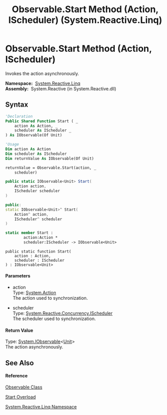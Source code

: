 ﻿---
title: Observable.Start Method (Action, IScheduler) (System.Reactive.Linq)
TOCTitle: Start Method (Action, IScheduler)
ms:assetid: M:System.Reactive.Linq.Observable.Start(System.Action,System.Reactive.Concurrency.IScheduler)
ms:mtpsurl: https://msdn.microsoft.com/en-us/library/system.reactive.linq.observable.start(v=VS.103)
ms:contentKeyID: 36069672
ms.date: 06/28/2011
mtps_version: v=VS.103
dev_langs:
- vb
- csharp
- c++
- fsharp
- jscript
---

# Observable.Start Method (Action, IScheduler)

Invokes the action asynchronously.

**Namespace:**  [System.Reactive.Linq](hh211929\(v=vs.103\).md)  
**Assembly:**  System.Reactive (in System.Reactive.dll)

## Syntax

``` vb
'Declaration
Public Shared Function Start ( _
    action As Action, _
    scheduler As IScheduler _
) As IObservable(Of Unit)
```

``` vb
'Usage
Dim action As Action
Dim scheduler As IScheduler
Dim returnValue As IObservable(Of Unit)

returnValue = Observable.Start(action, _
    scheduler)
```

``` csharp
public static IObservable<Unit> Start(
    Action action,
    IScheduler scheduler
)
```

``` c++
public:
static IObservable<Unit>^ Start(
    Action^ action, 
    IScheduler^ scheduler
)
```

``` fsharp
static member Start : 
        action:Action * 
        scheduler:IScheduler -> IObservable<Unit> 
```

``` jscript
public static function Start(
    action : Action, 
    scheduler : IScheduler
) : IObservable<Unit>
```

#### Parameters

  - action  
    Type: [System.Action](https://msdn.microsoft.com/en-us/library/Bb534741)  
    The action used to synchronization.  

<!-- end list -->

  - scheduler  
    Type: [System.Reactive.Concurrency.IScheduler](hh229149\(v=vs.103\).md)  
    The scheduler used to synchronization.  

#### Return Value

Type: [System.IObservable](https://msdn.microsoft.com/en-us/library/Dd990377)\<[Unit](hh211727\(v=vs.103\).md)\>  
The action asynchronously.  

## See Also

#### Reference

[Observable Class](hh244252\(v=vs.103\).md)

[Start Overload](hh229663\(v=vs.103\).md)

[System.Reactive.Linq Namespace](hh211929\(v=vs.103\).md)

